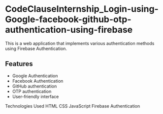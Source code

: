 # CodeClauseInternship_Login-using-Google-facebook-github-otp-authentication-using-firebase
This is a web application that implements various authentication methods using Firebase Authentication.

## Features

- Google Authentication
- Facebook Authentication
- GitHub authentication
- OTP authentication
- User-friendly interface

Technologies Used
HTML
CSS
JavaScript
Firebase Authentication

